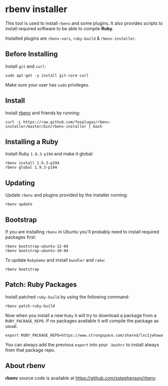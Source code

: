 rbenv installer
===============

This tool is used to install `rbenv` and some plugins. It also provides 
scripts to install required software to be able to compile **Ruby**.

Installed plugins are `rbenv-vars`, `ruby-build` & `rbenv-installer`.


Before Installing
-----------------

Install `git` and `curl`:

    sudo apt-get -y install git-core curl

Make sure your user has `sudo` privileges.


Install
-------

Install [rbenv] and friends by running:

    curl -L https://raw.github.com/fesplugas/rbenv-installer/master/bin/rbenv-installer | bash


Installing a Ruby
-----------------

Install Ruby `1.9.3-p194` and make it global:

    rbenv install 1.9.3-p194
    rbenv global 1.9.3-p194


Updating
--------

Update `rbenv` and plugins provided by the installer running:

    rbenv update


Bootstrap
---------

If you are installing `rbenv` in Ubuntu you'll probably need to install
required packages first:

    rbenv bootstrap-ubuntu-12-04
    rbenv bootstrap-ubuntu-10-04

To update `RubyGems` and install `bundler` and `rake`:

    rbenv bootstrap


Patch: Ruby Packages
--------------------

Install patched `ruby-build` by using the following command:

    rbenv patch-ruby-build

Now when you install a new `Ruby` it will try to download a package
from a `RUBY_PACKAGE_REPO`. If no packages available it will compile
the package as usual.

    export RUBY_PACKAGE_REPO=https://www.strongspace.com/shared/lxc1jwhowa

You can always add the previous `export` into your `.bashrc` to install
always from that package repo.


About rbenv
-----------

**rbenv** source code is available at <https://github.com/sstephenson/rbenv>

[rbenv]: https://github.com/sstephenson/rbenv
